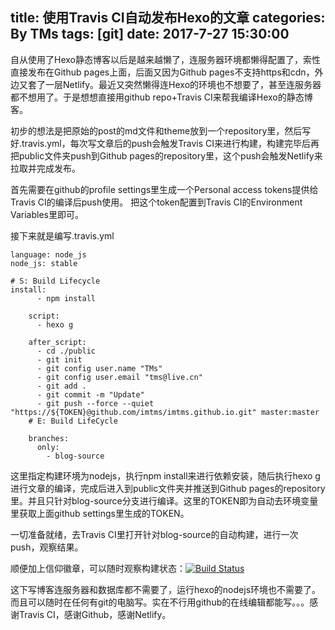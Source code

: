title: 使用Travis CI自动发布Hexo的文章
categories: By TMs
tags: [git]
date: 2017-7-27 15:30:00
---

自从使用了Hexo静态博客以后是越来越懒了，连服务器环境都懒得配置了，索性直接发布在Github pages上面，后面又因为Github pages不支持https和cdn，外边又套了一层Netlify。最近又突然懒得连Hexo的环境也不想要了，甚至连服务器都不想用了。于是想想直接用github repo+Travis CI来帮我编译Hexo的静态博客。

初步的想法是把原始的post的md文件和theme放到一个repository里，然后写好.travis.yml，每次写文章后的push会触发Travis CI来进行构建，构建完毕后再把public文件夹push到Github pages的repository里，这个push会触发Netlify来拉取并完成发布。

首先需要在github的profile settings里生成一个Personal access tokens提供给Travis CI的编译后push使用。
把这个token配置到Travis CI的Environment Variables里即可。

接下来就是编写.travis.yml


	language: node_js
	node_js: stable
		 
	# S: Build Lifecycle
	install:
		  - npm install
		 
		script:
		  - hexo g
		 
		after_script:
		  - cd ./public
		  - git init
		  - git config user.name "TMs"
		  - git config user.email "tms@live.cn"
		  - git add .
		  - git commit -m "Update"
		  - git push --force --quiet "https://${TOKEN}@github.com/imtms/imtms.github.io.git" master:master
		# E: Build LifeCycle
		 
		branches:
		  only:
		    - blog-source

这里指定构建环境为nodejs，执行npm install来进行依赖安装，随后执行hexo g进行文章的编译，完成后进入到public文件夹并推送到Github pages的repository里。并且只针对blog-source分支进行编译。这里的TOKEN即为自动去环境变量里获取上面github settings里生成的TOKEN。

一切准备就绪，去Travis CI里打开针对blog-source的自动构建，进行一次push，观察结果。

顺便加上信仰徽章，可以随时观察构建状态：[![Build Status](https://Travis-CI.org/imtms/blog-source.svg?branch=blog-source)](https://Travis-CI.org/imtms/blog-source)

这下写博客连服务器和数据库都不需要了，运行hexo的nodejs环境也不需要了。而且可以随时在任何有git的电脑写。实在不行用github的在线编辑都能写。。。感谢Travis CI，感谢Github，感谢Netlify。
